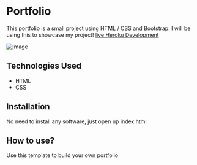 # Portfolio

This portfolio is a small project using HTML / CSS and Bootstrap. I will be using this to showcase my project!
[live Heroku Development](https://portfolio-josemt.herokuapp.com/)

![image](https://user-images.githubusercontent.com/91580447/136895665-01fe7807-d9df-4508-a136-308fd7221087.png)

## Technologies Used
* HTML
* CSS

## Installation

No need to install any software, just open up index.html

## How to use?

Use this template to build your own portfolio
